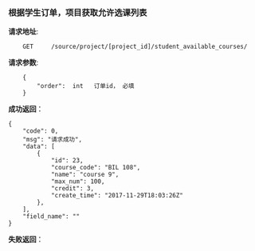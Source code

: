 ###  根据学生订单，项目获取允许选课列表

**请求地址**:
```
    GET     /source/project/[project_id]/student_available_courses/
```

**请求参数**:
```
    {
        "order":  int   订单id， 必填
    }
```

**成功返回**：
```
{
    "code": 0,
    "msg": "请求成功",
    "data": [
        {
            "id": 23,
            "course_code": "BIL 108",
            "name": "course 9",
            "max_num": 100,
            "credit": 3,
            "create_time": "2017-11-29T18:03:26Z"
        },
    ],
    "field_name": ""
}
```

**失败返回**：
```

```